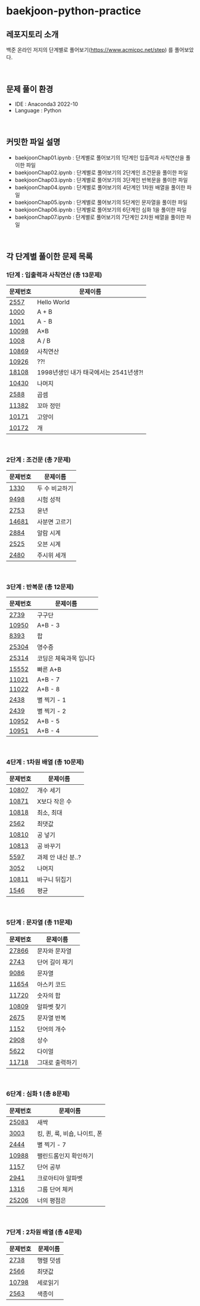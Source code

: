 # baekjoon-python-practice

## 레포지토리 소개
백준 온라인 저지의 단계별로 풀어보기(https://www.acmicpc.net/step) 를 풀어보았다.

<br/>

## 문제 풀이 환경
- IDE : Anaconda3 2022-10
- Language : Python

<br/>

## 커밋한 파일 설명
- baekjoonChap01.ipynb : 단계별로 풀어보기의 1단계인 입출력과 사칙연산을 풀이한 파일
- baekjoonChap02.ipynb : 단계별로 풀어보기의 2단계인 조건문을 풀이한 파일
- baekjoonChap03.ipynb : 단계별로 풀어보기의 3단계인 반복문을 풀이한 파일
- baekjoonChap04.ipynb : 단계별로 풀어보기의 4단계인 1차원 배열을 풀이한 파일
- baekjoonChap05.ipynb : 단계별로 풀어보기의 5단계인 문자열을 풀이한 파일
- baekjoonChap06.ipynb : 단계별로 풀어보기의 6단계인 심화 1을 풀이한 파일
- baekjoonChap07.ipynb : 단계별로 풀어보기의 7단계인 2차원 배열을 풀이한 파일

<br/>

## 각 단계별 풀이한 문제 목록
### 1단계 : 입출력과 사칙연산 (총 13문제)
|문제번호|문제이름|
|------|---|
|[2557](https://www.acmicpc.net/problem/2557)|Hello World|
|[1000](https://www.acmicpc.net/problem/1000)|A + B|
|[1001](https://www.acmicpc.net/problem/1001)|A - B|
|[10098](https://www.acmicpc.net/problem/10098)|A×B|
|[1008](https://www.acmicpc.net/problem/1008)|A / B|
|[10869](https://www.acmicpc.net/problem/10869)|사칙연산|
|[10926](https://www.acmicpc.net/problem/10926)|??!|
|[18108](https://www.acmicpc.net/problem/18108)|1998년생인 내가 태국에서는 2541년생?!|
|[10430](https://www.acmicpc.net/problem/10430)|나머지|
|[2588](https://www.acmicpc.net/problem/2588)|곱셈|
|[11382](https://www.acmicpc.net/problem/11382)|꼬마 정민|
|[10171](https://www.acmicpc.net/problem/10171)|고양이|
|[10172](https://www.acmicpc.net/problem/10172)|개|

<br/>

### 2단계 : 조건문 (총 7문제)
|문제번호|문제이름|
|------|---|
|[1330](https://www.acmicpc.net/problem/1330)|두 수 비교하기|
|[9498](https://www.acmicpc.net/problem/9498)|시험 성적|
|[2753](https://www.acmicpc.net/problem/2753)|윤년|
|[14681](https://www.acmicpc.net/problem/14681)|사분면 고르기|
|[2884](https://www.acmicpc.net/problem/2884)|알람 시계|
|[2525](https://www.acmicpc.net/problem/2525)|오븐 시계|
|[2480](https://www.acmicpc.net/problem/2480)|주시위 세개|

<br/>

### 3단계 : 반복문 (총 12문제)
|문제번호|문제이름|
|------|---|
|[2739](https://www.acmicpc.net/problem/2739)|구구단|
|[10950](https://www.acmicpc.net/problem/10950)|A+B - 3|
|[8393](https://www.acmicpc.net/problem/8393)|합|
|[25304](https://www.acmicpc.net/problem/25304)|영수증|
|[25314](https://www.acmicpc.net/problem/25314)|코딩은 체육과목 입니다|
|[15552](https://www.acmicpc.net/problem/15552)|빠른 A+B|
|[11021](https://www.acmicpc.net/problem/11021)|A+B - 7|
|[11022](https://www.acmicpc.net/problem/11022)|A+B - 8|
|[2438](https://www.acmicpc.net/problem/2438)|별 찍기 - 1|
|[2439](https://www.acmicpc.net/problem/2439)|별 찍기 - 2|
|[10952](https://www.acmicpc.net/problem/10952)|A+B - 5|
|[10951](https://www.acmicpc.net/problem/10951)|A+B - 4|

<br/>

### 4단계 : 1차원 배열 (총 10문제)
|문제번호|문제이름|
|------|---|
|[10807](https://www.acmicpc.net/problem/10807)|개수 세기|
|[10871](https://www.acmicpc.net/problem/10871)|X보다 작은 수|
|[10818](https://www.acmicpc.net/problem/10818)|최소, 최대|
|[2562](https://www.acmicpc.net/problem/2562)|최댓값|
|[10810](https://www.acmicpc.net/problem/10810)|공 넣기|
|[10813](https://www.acmicpc.net/problem/10813)|공 바꾸기|
|[5597](https://www.acmicpc.net/problem/5597)|과제 안 내신 분..?|
|[3052](https://www.acmicpc.net/problem/3052)|나머지|
|[10811](https://www.acmicpc.net/problem/10811)|바구니 뒤집기|
|[1546](https://www.acmicpc.net/problem/1546)|평균|

<br/>

### 5단계 : 문자열 (총 11문제)
|문제번호|문제이름|
|------|---|
|[27866](https://www.acmicpc.net/problem/27866)|문자와 문자열|
|[2743](https://www.acmicpc.net/problem/2743)|단어 길이 재기|
|[9086](https://www.acmicpc.net/problem/9086)|문자열|
|[11654](https://www.acmicpc.net/problem/11654)|아스키 코드|
|[11720](https://www.acmicpc.net/problem/11720)|숫자의 합|
|[10809](https://www.acmicpc.net/problem/10809)|알파벳 찾기|
|[2675](https://www.acmicpc.net/problem/2675)|문자열 반복|
|[1152](https://www.acmicpc.net/problem/1152)|단어의 개수|
|[2908](https://www.acmicpc.net/problem/2908)|상수|
|[5622](https://www.acmicpc.net/problem/5622)|다이얼|
|[11718](https://www.acmicpc.net/problem/11718)|그대로 출력하기|

<br/>

### 6단계 : 심화 1 (총 8문제)
|문제번호|문제이름|
|------|---|
|[25083](https://www.acmicpc.net/problem/25083)|새싹|
|[3003](https://www.acmicpc.net/problem/3003)|킹, 퀸, 룩, 비숍, 나이트, 폰|
|[2444](https://www.acmicpc.net/problem/2444)|별 찍기 - 7|
|[10988](https://www.acmicpc.net/problem/10988)|팰린드롬인지 확인하기|
|[1157](https://www.acmicpc.net/problem/1157)|단어 공부|
|[2941](https://www.acmicpc.net/problem/2941)|크로아티아 알파벳|
|[1316](https://www.acmicpc.net/problem/1316)|그룹 단어 체커|
|[25206](https://www.acmicpc.net/problem/25206)|너의 평점은|

<br/>

### 7단계 : 2차원 배열 (총 4문제)
|문제번호|문제이름|
|------|---|
|[2738](https://www.acmicpc.net/problem/2738)|행렬 덧셈|
|[2566](https://www.acmicpc.net/problem/2566)|최댓값|
|[10798](https://www.acmicpc.net/problem/10798)|세로읽기|
|[2563](https://www.acmicpc.net/problem/2563)|색종이|
